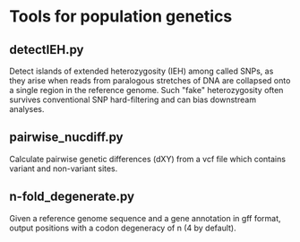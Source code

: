 Tools for population genetics
==============================

## detectIEH.py
Detect islands of extended heterozygosity (IEH) among called SNPs, as they arise
when reads from paralogous stretches of DNA are collapsed onto a single region
in the reference genome. Such "fake" heterozygosity often survives conventional
SNP hard-filtering and can bias downstream analyses.

## pairwise_nucdiff.py
Calculate pairwise genetic differences (dXY) from a vcf file which contains
variant and non-variant sites.

## n-fold_degenerate.py
Given a reference genome sequence and a gene annotation in gff format, output
positions with a codon degeneracy of n (4 by default).
